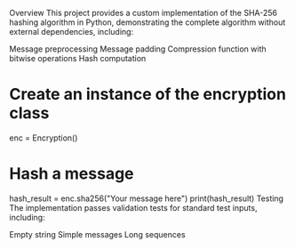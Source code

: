 Overview
This project provides a custom implementation of the SHA-256 hashing algorithm in Python, demonstrating the complete algorithm without external dependencies, including:

Message preprocessing
Message padding
Compression function with bitwise operations
Hash computation

# Create an instance of the encryption class
enc = Encryption()

# Hash a message
hash_result = enc.sha256("Your message here")
print(hash_result)
Testing
The implementation passes validation tests for standard test inputs, including:

Empty string
Simple messages
Long sequences

